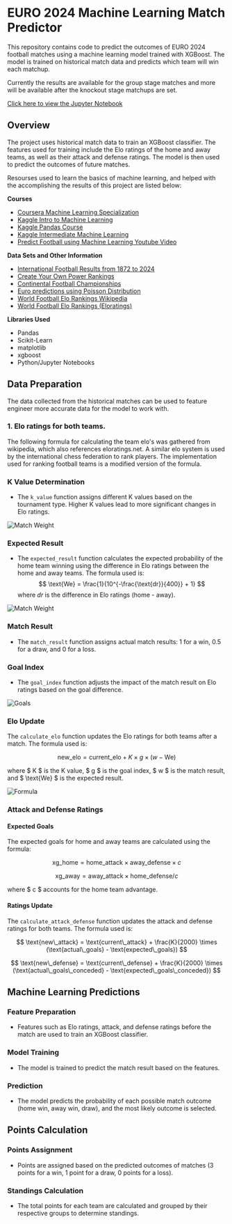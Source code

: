 # EURO 2024 Machine Learning Match Predictor

This repository contains code to predict the outcomes of EURO 2024 football matches using a machine learning model trained with XGBoost. The model is trained on historical match data and predicts which team will win each matchup.

Currently the results are available for the group stage matches and more will be available after the knockout stage matchups are set.

[Click here to view the Jupyter Notebook](model.ipynb)

## Overview

The project uses historical match data to train an XGBoost classifier. The features used for training include the Elo ratings of the home and away teams, as well as their attack and defense ratings. The model is then used to predict the outcomes of future matches.

Resourses used to learn the basics of machine learning, and helped with the accomplishing the results of this project are listed below:

**Courses**

- [Coursera Machine Learning Specialization](https://www.coursera.org/specializations/machine-learning-introduction)
- [Kaggle Intro to Machine Learning](https://www.kaggle.com/learn/intro-to-machine-learning)
- [Kaggle Pandas Course](https://www.kaggle.com/learn/pandas)
- [Kaggle Intermediate Machine Learning](https://www.kaggle.com/learn/intermediate-machine-learning)
- [Predict Football using Machine Learning Youtube Video](https://www.youtube.com/watch?v=0irmDBWLrco&pp=ygUrZm9vdGJhbGwgcHJlZGljdGlvbiB1c2luZyBtYWNoaW5lIGxlYXJuaW5nIA%3D%3D)

**Data Sets and Other Information**

- [International Football Results from 1872 to 2024](https://www.kaggle.com/datasets/martj42/international-football-results-from-1872-to-2017/data)
- [Create Your Own Power Rankings](https://footballxg.com/2020/12/22/create-your-own-power-ratings/#:~:text=Attack%20and%20Defence%20Strength&text=This%20is%20simply%20done%20by,scored%20by%20the%20league%20averages.)
- [Continental Football Championships](https://en.wikipedia.org/wiki/Continental_football_championships)
- [Euro predictions using Poisson Distribution](https://www.kaggle.com/code/robertostl/2024-euro-prediction-using-poisson-distribution/notebook)
- [World Football Elo Rankings Wikipedia](https://en.wikipedia.org/wiki/World_Football_Elo_Ratings)
- [World Football Elo Rankings (Eloratings)](https://eloratings.net/about)

**Libraries Used**

- Pandas
- Scikit-Learn
- matplotlib
- xgboost
- Python/Jupyter Notebooks

## Data Preparation

The data collected from the historical matches can be used to feature engineer more accurate data for the model to work with.

### 1. Elo ratings for both teams.

The following formula for calculating the team elo's was gathered from wikipedia, which also references eloratings.net. A similar elo system is used by the international chess federation to rank players. The implementation used for ranking football teams is a modified version of the formula.

### K Value Determination

- The `k_value` function assigns different K values based on the tournament type. Higher K values lead to more significant changes in Elo ratings.

![Match Weight](images/Match-Weight.png)

### Expected Result

- The `expected_result` function calculates the expected probability of the home team winning using the difference in Elo ratings between the home and away teams. The formula used is:
  $$
  \text{We} = \frac{1}{10^{-\frac{\text{dr}}{400}} + 1}
  $$
  where _dr_ is the difference in Elo ratings (home - away).

![Match Weight](images/Match-Results.png)

### Match Result

- The `match_result` function assigns actual match results: 1 for a win, 0.5 for a draw, and 0 for a loss.

### Goal Index

- The `goal_index` function adjusts the impact of the match result on Elo ratings based on the goal difference.

![Goals](images/Goals.png)

### Elo Update

The `calculate_elo` function updates the Elo ratings for both teams after a match. The formula used is:

$$
\text{new\_elo} = \text{current\_elo} + K \times g \times (w - \text{We})
$$

where $ K $ is the K value, $ g $ is the goal index, $ w $ is the match result, and $ \text{We} $ is the expected result.

![Formula](images/Formula.png)

### Attack and Defense Ratings

#### Expected Goals

The expected goals for home and away teams are calculated using the formula:

$$
\text{xg\_home} = \text{home\_attack} \times \text{away\_defense} \times c
$$

$$
\text{xg\_away} = \text{away\_attack} \times \text{home\_defense} / c
$$

where $ c $ accounts for the home team advantage.

#### Ratings Update

The `calculate_attack_defense` function updates the attack and defense ratings for both teams. The formula used is:

$$
\text{new\_attack} = \text{current\_attack} + \frac{K}{2000} \times (\text{actual\_goals} - \text{expected\_goals})
$$

$$
\text{new\_defense} = \text{current\_defense} + \frac{K}{2000} \times (\text{actual\_goals\_conceded} - \text{expected\_goals\_conceded})
$$

## Machine Learning Predictions

### Feature Preparation

- Features such as Elo ratings, attack, and defense ratings before the match are used to train an XGBoost classifier.

### Model Training

- The model is trained to predict the match result based on the features.

### Prediction

- The model predicts the probability of each possible match outcome (home win, away win, draw), and the most likely outcome is selected.

## Points Calculation

### Points Assignment

- Points are assigned based on the predicted outcomes of matches (3 points for a win, 1 point for a draw, 0 points for a loss).

### Standings Calculation

- The total points for each team are calculated and grouped by their respective groups to determine standings.
